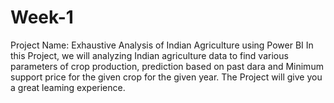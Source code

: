 # Week-1
Project Name: Exhaustive Analysis of Indian Agriculture using Power BI  In this Project, we will analyzing Indian agriculture data to find various parameters of crop production, prediction based on past dara and Minimum support price for the given crop for the given year. The Project will give you a great leaming experience. 
